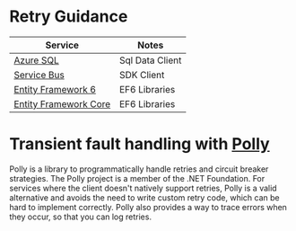# Retry Guidance

| Service  | Notes |
| ------------- | ------------- |
| [Azure SQL](azure-sql-retry.md)  | Sql Data Client   |
| [Service Bus](service-bus-retry.md)  | SDK Client  |
| [Entity Framework 6](entity-framework-6.md)  | EF6 Libraries  |
| [Entity Framework Core](entity-framework-core.md) | EF6 Libraries  |


# Transient fault handling with [Polly](https://github.com/App-vNext/Polly)
Polly is a library to programmatically handle retries and circuit breaker strategies. The Polly project is a member of the .NET Foundation. For services where the client doesn't natively support retries, Polly is a valid alternative and avoids the need to write custom retry code, which can be hard to implement correctly. Polly also provides a way to trace errors when they occur, so that you can log retries.


